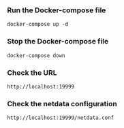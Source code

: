 ### Run the Docker-compose file
`docker-compose up -d`

### Stop the Docker-compose file
`docker-compose down`

### Check the URL 
`http://localhost:19999`

### Check the netdata configuration
`http://localhost:19999/netdata.conf`
